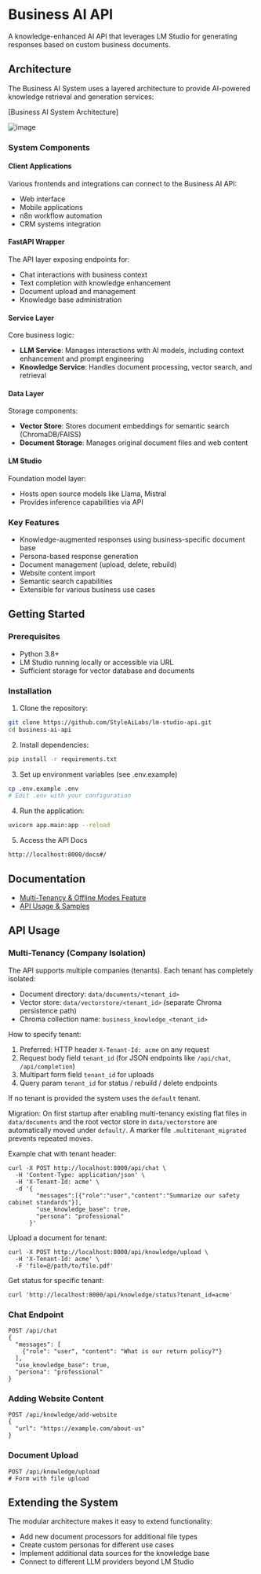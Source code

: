 # Business AI API

A knowledge-enhanced AI API that leverages LM Studio for generating responses based on custom business documents.

## Architecture

The Business AI System uses a layered architecture to provide AI-powered knowledge retrieval and generation services:

[Business AI System Architecture]

![image](https://github.com/user-attachments/assets/5e26e616-3262-4a52-930e-88954a251190)


### System Components

#### Client Applications
Various frontends and integrations can connect to the Business AI API:
- Web interface
- Mobile applications
- n8n workflow automation
- CRM systems integration

#### FastAPI Wrapper
The API layer exposing endpoints for:
- Chat interactions with business context
- Text completion with knowledge enhancement
- Document upload and management
- Knowledge base administration

#### Service Layer
Core business logic:
- **LLM Service**: Manages interactions with AI models, including context enhancement and prompt engineering
- **Knowledge Service**: Handles document processing, vector search, and retrieval

#### Data Layer
Storage components:
- **Vector Store**: Stores document embeddings for semantic search (ChromaDB/FAISS)
- **Document Storage**: Manages original document files and web content

#### LM Studio
Foundation model layer:
- Hosts open source models like Llama, Mistral
- Provides inference capabilities via API

### Key Features

- Knowledge-augmented responses using business-specific document base
- Persona-based response generation
- Document management (upload, delete, rebuild)
- Website content import
- Semantic search capabilities
- Extensible for various business use cases

## Getting Started

### Prerequisites
- Python 3.8+
- LM Studio running locally or accessible via URL
- Sufficient storage for vector database and documents

### Installation

1. Clone the repository:
```bash
git clone https://github.com/StyleAiLabs/lm-studio-api.git
cd business-ai-api
```

2. Install dependencies:
```bash
pip install -r requirements.txt
```

3. Set up environment variables (see .env.example)
```bash
cp .env.example .env
# Edit .env with your configuration
```

4. Run the application:
```bash
uvicorn app.main:app --reload
```

5. Access the API Docs
```
http://localhost:8000/docs#/
```

## Documentation
- [Multi-Tenancy & Offline Modes Feature](docs/FEATURE-multi-tenancy-and-offline-modes.md)
- [API Usage & Samples](docs/API-usage-examples.md)

## API Usage

### Multi-Tenancy (Company Isolation)

The API supports multiple companies (tenants). Each tenant has completely isolated:
* Document directory: `data/documents/<tenant_id>`
* Vector store: `data/vectorstore/<tenant_id>` (separate Chroma persistence path)
* Chroma collection name: `business_knowledge_<tenant_id>`

How to specify tenant:
1. Preferred: HTTP header `X-Tenant-Id: acme` on any request
2. Request body field `tenant_id` (for JSON endpoints like `/api/chat`, `/api/completion`)
3. Multipart form field `tenant_id` for uploads
4. Query param `tenant_id` for status / rebuild / delete endpoints

If no tenant is provided the system uses the `default` tenant.

Migration: On first startup after enabling multi-tenancy existing flat files in `data/documents` and the root vector store in `data/vectorstore` are automatically moved under `default/`. A marker file `.multitenant_migrated` prevents repeated moves.

Example chat with tenant header:
```
curl -X POST http://localhost:8000/api/chat \
  -H 'Content-Type: application/json' \
  -H 'X-Tenant-Id: acme' \
  -d '{
        "messages":[{"role":"user","content":"Summarize our safety cabinet standards"}],
        "use_knowledge_base": true,
        "persona": "professional"
      }'
```

Upload a document for tenant:
```
curl -X POST http://localhost:8000/api/knowledge/upload \
  -H 'X-Tenant-Id: acme' \
  -F 'file=@/path/to/file.pdf'
```

Get status for specific tenant:
```
curl 'http://localhost:8000/api/knowledge/status?tenant_id=acme'
```

### Chat Endpoint
```
POST /api/chat
{
  "messages": [
    {"role": "user", "content": "What is our return policy?"}
  ],
  "use_knowledge_base": true,
  "persona": "professional"
}
```

### Adding Website Content
```
POST /api/knowledge/add-website
{
  "url": "https://example.com/about-us"
}
```

### Document Upload
```
POST /api/knowledge/upload
# Form with file upload
```

## Extending the System

The modular architecture makes it easy to extend functionality:
- Add new document processors for additional file types
- Create custom personas for different use cases
- Implement additional data sources for the knowledge base
- Connect to different LLM providers beyond LM Studio

